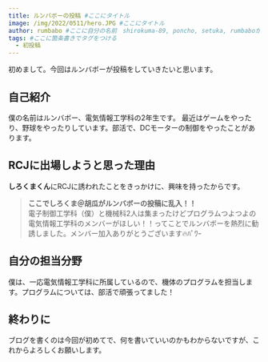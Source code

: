```yaml
---
title: ルンバボーの投稿 #ここにタイトル
image: /img/2022/0511/hero.JPG #ここにタイトル
author: rumbabo #ここに自分の名前　shirokuma-89, poncho, setuka, rumbaboから選ぶ
tags: #ここに箇条書きでタグをつける
  - 初投稿
---
```

初めまして。今回はルンバボーが投稿をしていきたいと思います。

## 自己紹介

僕の名前はルンバボー、電気情報工学科の2年生です。
最近はゲームをやったり、野球をやったりしています。部活で、DCモーターの制御をやったことがあります。

## RCJに出場しようと思った理由

**しろくまくん**にRCJに誘われたことをきっかけに、興味を持ったからです。

> **ここでしろくま＠胡瓜がルンバボーの投稿に乱入！！**<br>
> 電子制御工学科（僕）と機械科2人は集まったけどプログラムつよつよの電気情報工学科のメンバーがほしい！！ってことでルンバボーを熱烈に勧誘しました。メンバー加入ありがとうございます🔥ﾊﾟﾜｰ

## 自分の担当分野

僕は、一応電気情報工学科に所属しているので、機体のプログラムを担当します。プログラムについては、部活で頑張ってました！

## 終わりに

ブログを書くのは今回が初めてで、何を書いていいのかもわからないですが、これからよろしくお願いします。


